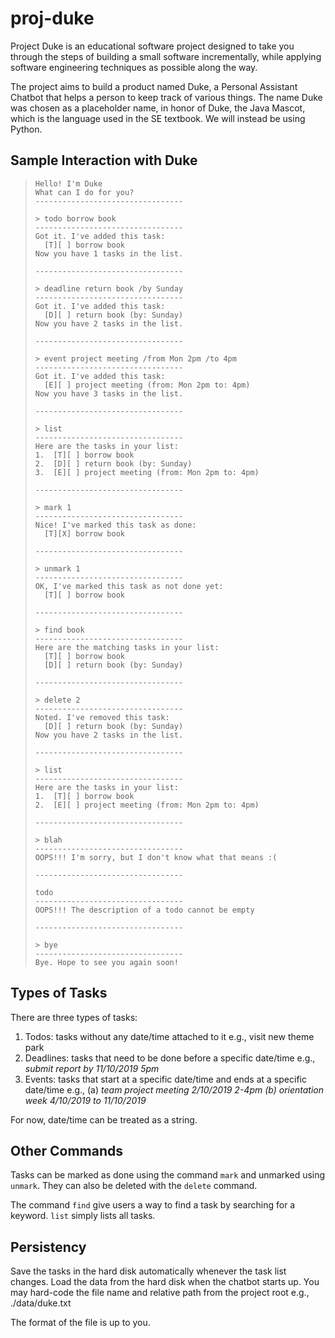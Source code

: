 # proj-duke

Project Duke is an educational software project designed to take you through the steps of building a small software incrementally, while applying software engineering techniques as possible along the way.

The project aims to build a product named Duke, a Personal Assistant Chatbot that helps a person to keep track of various things. The name Duke was chosen as a placeholder name, in honor of Duke, the Java Mascot, which is the language used in the SE textbook. We will instead be using Python.

## Sample Interaction with Duke
> ```
> Hello! I'm Duke
> What can I do for you?
> ---------------------------------
>
> > todo borrow book
> ---------------------------------
> Got it. I've added this task:
>   [T][ ] borrow book
> Now you have 1 tasks in the list.
>
> ---------------------------------
>
> > deadline return book /by Sunday
> ---------------------------------
> Got it. I've added this task:
>   [D][ ] return book (by: Sunday)
> Now you have 2 tasks in the list.
>
> ---------------------------------
>
> > event project meeting /from Mon 2pm /to 4pm
> ---------------------------------
> Got it. I've added this task:
>   [E][ ] project meeting (from: Mon 2pm to: 4pm)
> Now you have 3 tasks in the list.
>
> ---------------------------------
>
> > list
> ---------------------------------
> Here are the tasks in your list:
> 1.  [T][ ] borrow book
> 2.  [D][ ] return book (by: Sunday)
> 3.  [E][ ] project meeting (from: Mon 2pm to: 4pm)
>
> ---------------------------------
>
> > mark 1
> ---------------------------------
> Nice! I've marked this task as done:
>   [T][X] borrow book
>
> ---------------------------------
>
> > unmark 1
> ---------------------------------
> OK, I've marked this task as not done yet:
>   [T][ ] borrow book
>
> ---------------------------------
>
> > find book
> ---------------------------------
> Here are the matching tasks in your list:
>   [T][ ] borrow book
>   [D][ ] return book (by: Sunday)
>
> ---------------------------------
>
> > delete 2
> ---------------------------------
> Noted. I've removed this task:
>   [D][ ] return book (by: Sunday)
> Now you have 2 tasks in the list.
>
> ---------------------------------
>
> > list
> ---------------------------------
> Here are the tasks in your list:
> 1.  [T][ ] borrow book
> 2.  [E][ ] project meeting (from: Mon 2pm to: 4pm)
>
> ---------------------------------
>
> > blah
> ---------------------------------
> OOPS!!! I'm sorry, but I don't know what that means :(
>
> ---------------------------------
>
> todo
> ---------------------------------
> OOPS!!! The description of a todo cannot be empty
>
> ---------------------------------
>
> > bye
> ---------------------------------
> Bye. Hope to see you again soon!
> ```

## Types of Tasks

There are three types of tasks:
1. Todos: tasks without any date/time attached to it e.g., visit new theme park
2. Deadlines: tasks that need to be done before a specific date/time e.g., *submit report by 11/10/2019 5pm*
3. Events: tasks that start at a specific date/time and ends at a specific date/time
e.g., (a) *team project meeting 2/10/2019 2-4pm (b) orientation week 4/10/2019 to 11/10/2019*

For now, date/time can be treated as a string.

## Other Commands
Tasks can be marked as done using the command `mark` and unmarked using `unmark`.
They can also be deleted with the `delete` command.

The command `find` give users a way to find a task by searching for a keyword. `list` simply lists all tasks.

## Persistency

Save the tasks in the hard disk automatically whenever the task list changes. Load the data from the hard disk when the chatbot starts up. You may hard-code the file name and relative path from the project root e.g., ./data/duke.txt

The format of the file is up to you.